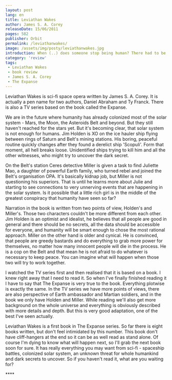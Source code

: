 ```yaml
---
layout: post
lang: en
title: Leviathan Wakes
author: James S. A. Corey
releaseDate: 15/06/2011
pages: 582
publisher: Orbit
permalink: /leviathanwakes/
image: /assets/img/posty/leviathanwakes.jpg
introduction: When (..) does someone stop being human? There had to be a moment, some decision that you made, and before it, you were one person, and after it, someone else.
category: 'review'
tags:
 - Leviathan Wakes
 - book review
 - James S. A. Corey
 - The Expanse
---
```


  Leviathan Wakes is sci-fi space opera written by James S. A. Corey. It is actually a pen name for two authors, Daniel Abraham and Ty Franck. There is also a TV series based on the book called the Expanse.

  We are in the future where humanity has already colonized most of the solar system - Mars, the Moon, the Asteroids Belt and beyond. But they still haven't reached for the stars yet. But it's becoming clear, that solar system is not enough for humans. Jim Holden is XO on the ice hauler ship flying between rings of Saturn and Belt's mining stations. His boring, peaceful routine quickly changes after they found a derelict ship 'Scopuli'. Form that moment, all hell breaks loose. Unidentified ships trying to kill him and all the other witnesses, who might try to uncover the dark secret.

  On the Belt's station Ceres detective Miller is given a task to find Juliette Mao, a daughter of powerful Earth family, who turned rebel and joined the Belt's organisation OPA. It's basically kidnap job, but Miller is not questioning his superiors. That is until he learns more about Julie and starting to see connections to very unnerving events that are happening in the solar system. Is it possible that a little rich girl is in the middle of the greatest conspiracy that humanity have seen so far?

  Narration in the book is written from two points of view, Holden's and Miller's. Those two characters couldn't be more different from each other. Jim Holden is an optimist and idealist, he believes that all people are good in general and there should be no secrets, all the data should be accessible for everyone, and humanity will be smart enough to chose the most rational approach. Miller on the other hand is older and cynical. He is convinced, that people are greedy bastards and do everything to grab more power for themselves, no matter how many innocent people will die in the process. He is a cop on the Belt and that mean he is not afraid to do whatever is necessary to keep peace. You can imagine what will happen when those two will try to work together.

  I watched the TV series first and then realised that it is based on a book. I knew right away that I need to read it. So when I've finally finished reading it I have to say that The Expanse is very true to the book. Everything plotwise is exactly the same. In the TV series we have more points of views, there are also perspective of Earth ambassador and Martian soldiers, and in the book we only have Holden and Miller. While reading we'll also get more background on the whole universe and everything is obviously described with more details and depth. But this is very good adaptation, one of the best I've seen actually.

  Leviathan Wakes is a first book in The Expanse series. So far there is eight books written, but don't feel intimidated by this number. This book don't have cliff-hangers at the end so it can be as well read as stand alone. Of course I'm dying to know what will happen next, so I'll grab the next book soon for sure. It has really everything you may want from sci-fi - spaceship battles, colonized solar system, an unknown threat for whole humankind and dark secrets to uncover. So if you haven't read it, what are you waiting for?

  \*\*\*\*
